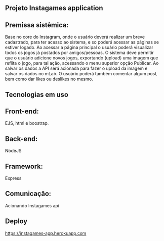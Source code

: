 ## Projeto Instagames application

## Premissa sistêmica:
Base no core do Instagram, onde o usuário deverá realizar um breve cadastrado, para ter acesso ao sistema, e so poderá acessar as páginas se estiver logado. Ao acessar a página principal o usuário poderá visualizar todos os jogos já postados por amigos/pessoas. O sistema deve permitir que o usuário adicione novos jogos, exportando (upload) uma imagem que reflita o jogo, para tal ação, acessando o menu superior opção Publicar. Ao salvar os dados a API será acionada para fazer o upload da imagem e salvar os dados no mLab.
O usuário poderá também comentar algum post, bem como dar likes ou deslikes no mesmo.

## Tecnologias em uso
## Front-end: 
EJS, html e boostrap.
## Back-end: 
NodeJS
## Framework: 
Express
## Comunicação: 
Acionando Instagames api
## Deploy
https://instagames-app.herokuapp.com
